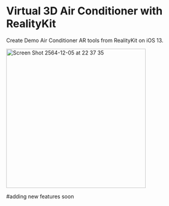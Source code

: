 # Virtual 3D Air Conditioner with RealityKit
Create Demo Air Conditioner AR tools from RealityKit on iOS 13.

<img width="372" alt="Screen Shot 2564-12-05 at 22 37 35" src="https://user-images.githubusercontent.com/57714919/144753210-a3bcd63f-5870-4c92-b05a-886b30b37d5d.png">

#adding new features soon
